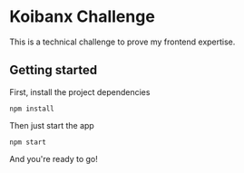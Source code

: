 # Koibanx Challenge

This is a technical challenge to prove my frontend expertise. 

## Getting started
First, install the project dependencies

`npm install`

Then just start the app

`npm start`

And you're ready to go!
